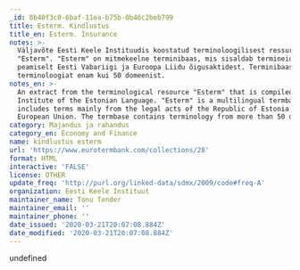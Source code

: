 ```yaml
---
_id: 8b40f3c0-6baf-11ea-b75b-0b46c2beb799
title: Esterm. Kindlustus
title_en: Esterm. Insurance
notes: >-
  Väljavõte Eesti Keele Instituudis koostatud terminoloogilisest ressursist
  "Esterm". "Esterm" on mitmekeelne terminibaas, mis sisaldab termineid
  peamiselt Eesti Vabariigi ja Euroopa Liidu õigusaktidest. Terminibaas sisaldab
  terminoloogiat enam kui 50 domeenist.
notes_en: >-
  An extract from the terminological resource "Esterm" that is compiled in the
  Institute of the Estonian Language. "Esterm" is a multilingual termbase which
  includes terms mainly from the legal acts of the Republic of Estonia and the
  European Union. The termbase contains terminology from more than 50 domains.
category: Majandus ja rahandus
category_en: Economy and Finance
name: kindlustus esterm
url: 'https://www.eurotermbank.com/collections/28'
format: HTML
interactive: 'FALSE'
license: OTHER
update_freq: 'http://purl.org/linked-data/sdmx/2009/code#freq-A'
organization: Eesti Keele Instituut
maintainer_name: Tonu Tender
maintainer_email: ''
maintainer_phone: ''
date_issued: '2020-03-21T20:07:08.884Z'
date_modified: '2020-03-21T20:07:08.884Z'
---
```

undefined
